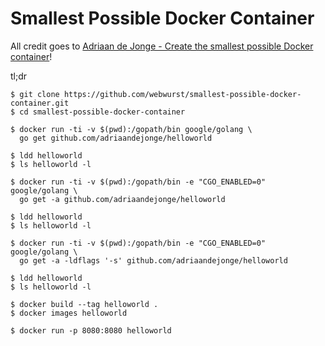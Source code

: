 Smallest Possible Docker Container
==================================

All credit goes to [Adriaan de Jonge - Create the smallest possible Docker container](http://blog.xebia.com/2014/07/04/create-the-smallest-possible-docker-container/)!

tl;dr

    $ git clone https://github.com/webwurst/smallest-possible-docker-container.git
    $ cd smallest-possible-docker-container

    $ docker run -ti -v $(pwd):/gopath/bin google/golang \
      go get github.com/adriaandejonge/helloworld

    $ ldd helloworld
    $ ls helloworld -l

    $ docker run -ti -v $(pwd):/gopath/bin -e "CGO_ENABLED=0" google/golang \
      go get -a github.com/adriaandejonge/helloworld

    $ ldd helloworld
    $ ls helloworld -l

    $ docker run -ti -v $(pwd):/gopath/bin -e "CGO_ENABLED=0" google/golang \
      go get -a -ldflags '-s' github.com/adriaandejonge/helloworld

    $ ldd helloworld
    $ ls helloworld -l

    $ docker build --tag helloworld .
    $ docker images helloworld

    $ docker run -p 8080:8080 helloworld
